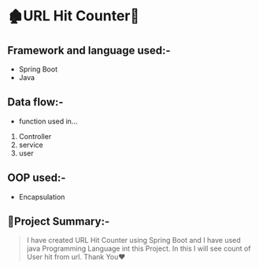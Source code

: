 # 🏚️URL Hit Counter👋

## Framework and language used:-
* Spring Boot
* Java 

## Data flow:-
* function used in...
1. Controller
2. service
4. user

## OOP used:-
* Encapsulation

## 📝Project Summary:-
> I have created URL Hit Counter using Spring Boot and I have used java Programming Language int this Project.  In this I will see count of User hit from url.
Thank You❤️




